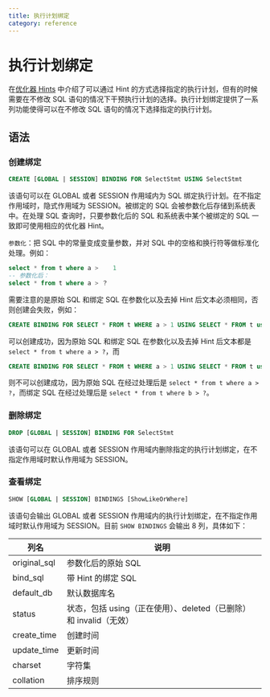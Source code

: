 ```yaml
---
title: 执行计划绑定
category: reference
---
```


# 执行计划绑定

在[优化器 Hints](/reference/performance/optimizer-hints.md) 中介绍了可以通过 Hint 的方式选择指定的执行计划，但有的时候需要在不修改 SQL 语句的情况下干预执行计划的选择。执行计划绑定提供了一系列功能使得可以在不修改 SQL 语句的情况下选择指定的执行计划。

## 语法

### 创建绑定

```sql
CREATE [GLOBAL | SESSION] BINDING FOR SelectStmt USING SelectStmt
```

该语句可以在 GLOBAL 或者 SESSION 作用域内为 SQL 绑定执行计划。在不指定作用域时，隐式作用域为 SESSION。被绑定的 SQL 会被参数化后存储到系统表中。在处理 SQL 查询时，只要参数化后的 SQL 和系统表中某个被绑定的 SQL 一致即可使用相应的优化器 Hint。

`参数化`：把 SQL 中的常量变成变量参数，并对 SQL 中的空格和换行符等做标准化处理。例如：

```sql
select * from t where a >    1
-- 参数化后：
select * from t where a > ？
```

需要注意的是原始 SQL 和绑定 SQL 在参数化以及去掉 Hint 后文本必须相同，否则创建会失败，例如：

```sql
CREATE BINDING FOR SELECT * FROM t WHERE a > 1 USING SELECT * FROM t use index(idx) WHERE a > 2
```

可以创建成功，因为原始 SQL 和绑定 SQL 在参数化以及去掉 Hint 后文本都是 `select * from t where a > ?`，而

```sql
CREATE BINDING FOR SELECT * FROM t WHERE a > 1 USING SELECT * FROM t use index(idx) WHERE b > 2
```

则不可以创建成功，因为原始 SQL 在经过处理后是 `select * from t where a > ?`，而绑定 SQL 在经过处理后是 `select * from t where b > ?`。

### 删除绑定

```sql
DROP [GLOBAL | SESSION] BINDING FOR SelectStmt
```

该语句可以在 GLOBAL 或者 SESSION 作用域内删除指定的执行计划绑定，在不指定作用域时默认作用域为 SESSION。

### 查看绑定

```sql
SHOW [GLOBAL | SESSION] BINDINGS [ShowLikeOrWhere]
```

该语句会输出 GLOBAL 或者 SESSION 作用域内的执行计划绑定，在不指定作用域时默认作用域为 SESSION。目前 `SHOW BINDINGS` 会输出 8 列，具体如下：

| 列名           | 说明                                          |
| ------------ | ------------------------------------------- |
| original_sql | 参数化后的原始 SQL                                 |
| bind_sql     | 带 Hint 的绑定 SQL                              |
| default_db   | 默认数据库名                                      |
| status       | 状态，包括 using（正在使用）、deleted（已删除）和 invalid（无效） |
| create_time  | 创建时间                                        |
| update_time  | 更新时间                                        |
| charset      | 字符集                                         |
| collation    | 排序规则                                        |